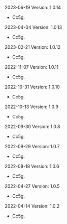 2023-06-19 Version: 1.0.14
- Cc5g.

2023-04-04 Version: 1.0.13
- Cc5g.

2023-02-21 Version: 1.0.12
- Cc5g.

2022-11-07 Version: 1.0.11
- Cc5g.

2022-10-31 Version: 1.0.10
- Cc5g.

2022-10-13 Version: 1.0.9
- Cc5g.

2022-09-30 Version: 1.0.8
- Cc5g.

2022-09-29 Version: 1.0.7
- Cc5g.

2022-08-18 Version: 1.0.6
- Cc5g.

2022-04-27 Version: 1.0.5
- Cc5g.

2022-04-14 Version: 1.0.2
- Cc5g.

